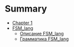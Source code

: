 # Summary

- [Chapter 1](./chapter_1.md)
- [FSM_lang](./FSM_lang.md)
  - [Описание FSM_lang](./FSM_lang_description.md)
  - [Грамматика FSM_lang](./FSM_lang_grammar.md)
